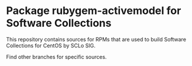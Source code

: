 # Package rubygem-activemodel for Software Collections

This repository contains sources for RPMs that are used
to build Software Collections for CentOS by SCLo SIG.

Find other branches for specific sources.
